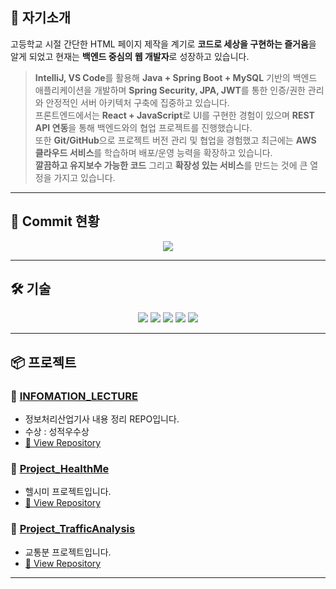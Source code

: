 <!--
<p align="center"> 
  <img src="/image/hello.gif" width="100%" height="300px"/>
</p>

--- 
-->
   
## 📃 자기소개  

 고등학교 시절 간단한 HTML 페이지 제작을 계기로 **코드로 세상을 구현하는 즐거움**을 알게 되었고 현재는 **백엔드 중심의 웹 개발자**로 성장하고 있습니다.  

> **IntelliJ, VS Code**를 활용해 **Java + Spring Boot + MySQL** 기반의 백엔드 애플리케이션을 개발하며 
> **Spring Security, JPA, JWT**를 통한 인증/권한 관리와 안정적인 서버 아키텍처 구축에 집중하고 있습니다.  
> 프론트엔드에서는 **React + JavaScript**로 UI를 구현한 경험이 있으며 **REST API 연동**을 통해 백엔드와의 협업 프로젝트를 진행했습니다.  
> 또한 **Git/GitHub**으로 프로젝트 버전 관리 및 협업을 경험했고 최근에는 **AWS 클라우드 서비스**를 학습하며 배포/운영 능력을 확장하고 있습니다.  
 **깔끔하고 유지보수 가능한 코드** 그리고 **확장성 있는 서비스**를 만드는 것에 큰 열정을 가지고 있습니다.  

    
---    

## 🐍 Commit 현황
 
<p align="center">
  <img src="https://eononenoe.github.io/eononenoe/github-snake-bloom.svg" />
</p>

---
<!--
## 🧩 문제 해결

<div align="center">
  
[![Solved.ac Profile](http://mazassumnida.wtf/api/v2/generate_badge?boj=jeonghyeon0921)](https://solved.ac/jeonghyeon0921/)
![mazandi profile](http://mazandi.herokuapp.com/api?handle=jeonghyeon0921&theme=warm)

</div>

---
 -->
## 🛠️ 기술
         
<div align="center">
  
<img src="https://img.shields.io/badge/Java-007396?style=flat&logo=OpenJDK&logoColor=white"/>
<img src="https://img.shields.io/badge/JavaScript-F7DF1E?style=flat&logo=javascript&logoColor=black"/>
<img src="https://img.shields.io/badge/SpringBoot-6DB33F?style=flat&logo=springboot&logoColor=white"/>
<img src="https://img.shields.io/badge/React-61DAFB?style=flat&logo=react&logoColor=white"/>
<img src="https://img.shields.io/badge/MySQL-003D8F?style=flat&logo=mysql&logoColor=white"/>
  
</div>

---
<!--
## 🐴 Git 기여도

<p align="center">
<a href="https://www.gitanimals.org/en_US?utm_medium=image&utm_source=eononenoe&utm_content=farm">
<img
  src="https://render.gitanimals.org/farms/eononenoe"
  width="600"
  height="300"
/>
</a>
</p>

---
-->

## 📦 프로젝트

### 🔨 [INFOMATION_LECTURE](https://github.com/eononenoe/INFOMATION_LECTURE)
- 정보처리산업기사 내용 정리 REPO입니다.
- 수상 : 성적우수상
- [🔗 View Repository](https://github.com/eononenoe/INFOMATION_LECTURE)

### 🔨 [Project_HealthMe](https://github.com/eononenoe/Project_HealthMe)
- 헬시미 프로젝트입니다.
- [🔗 View Repository](https://github.com/eononenoe/Project_HealthMe)

 ### 🔨 [Project_TrafficAnalysis](https://github.com/eononenoe/Project_TrafficAnalysis)
- 교통분 프로젝트입니다.
- [🔗 View Repository](https://github.com/eononenoe/Project_TrafficAnalysis)

---
